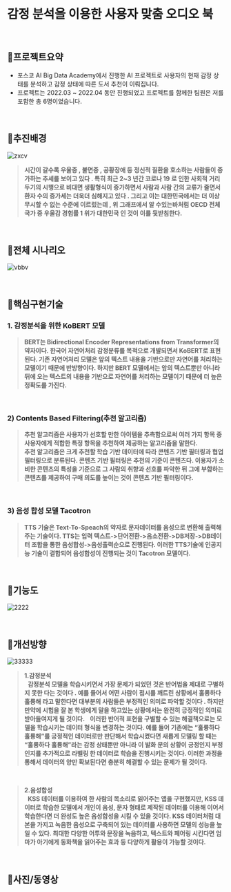 # 감정 분석을 이용한 사용자 맞춤 오디오 북

&nbsp;

## :pushpin:**프로젝트요약**
- 포스코 AI Big Data Academy에서 진행한 AI 프로젝트로 사용자의 현재 감정 상태를 분석하고 감정 상태에 따른 도서 추천이 이뤄집니다.
- 프로젝트는 2022.03 ~ 2022.04 동안 진행되었고 프로젝트를 함께한 팀원은 저를 포함한 총 6명이었습니다.

&nbsp;

## :pushpin:**추진배경**
![zxcv](https://user-images.githubusercontent.com/99727385/176446606-e93dfa1b-1b5f-460f-8d2f-28eb2e9f3743.PNG)
> **시간이 갈수록 우울증 , 불면증 , 공황장애 등 정신적 질환을 호소하는 사람들이 증가하는 추세를 보이고 있다 . 특히 최근 2~3 년간 코로나 19 로 인한 사회적 거리 두기의 시행으로 비대면 생활형식이 증가하면서 사람과 사람 간의 교류가 줄면서 환자 수의 증가세는 더욱더 심해지고 있다 . 그리고 이는 대한민국에서는 더 이상 무시할 수 없는 수준에 이르렀는데 , 위 그래프에서 알 수있는바처럼 OECD 전체 국가 중 우울감 경험률 1 위가 대한민국 인 것이 이를 뒷받침한다.**

&nbsp;

## :pushpin:**전체 시나리오**
![vbbv](https://user-images.githubusercontent.com/99727385/176446615-1cb35123-42ae-45cc-a185-2f72e98c5e25.PNG)

&nbsp;

## :pushpin:**핵심구현기술**

### 1. 감정분석을 위한 KoBERT 모델
> **BERT는 Bidirectional Encoder Representations from Transformer의 약자이다. 한국어 자연어처리 감정분류를 목적으로 개발되면서 KoBERT로 표현된다. 기존 자연어처리 모델은 앞의 텍스트 내용을 기반으로만 자연어를 처리하는 모델이기 때문에 반방향이다. 하지만 BERT 모델에서는 앞의 텍스트뿐만 아니라 뒤에 오는 텍스트의 내용을 기반으로 자연어를 처리하는 모델이기 때문에 더 높은 정확도를 가진다.**

&nbsp; 

### 2) Contents Based Filtering(추천 알고리즘)
> **추천 알고리즘은 사용자가 선호할 만한 아이템을 추측함으로써 여러 가지 항목 중 사용자에게 적합한 특정 항목을 추천하여 제공하는 알고리즘을 말한다.</br>
추천 알고리즘은 크게 추천할 학습 기반 데이터에 따라 콘텐츠 기반 필터링과 협업 필터링으로 분류된다. 콘텐츠 기반 필터링은 추천의 기준이 콘텐츠다. 이용자가 소비한 콘텐츠의 특성을 기준으로 그 사람의 취향과 선호를 파악한 뒤 그에 부합하는 콘텐츠를 제공하여 구매 의도를 높이는 것이 콘텐츠 기반 필터링이다.**

&nbsp;

### 3) 음성 합성 모델 Tacotron
> **TTS 기술은 Text-To-Speach의 약자로 문자데이터를 음성으로 변환해 출력해주는 기술이다. TTS는 입력 텍스트->단어전환->음소전환->DB저장->DB데이터 조합을 통한 음성합성->음성출력순으로 진행된다. 이러한 TTS기술에 인공지능 기술이 결합되어 음성합성이 진행되는 것이 Tacotron 모델이다.**

&nbsp;

## :pushpin:**기능도**
![2222](https://user-images.githubusercontent.com/99727385/176441043-04a323e5-a4b0-4bf8-a4ce-4cc98560147c.PNG)

&nbsp;

## :pushpin:**개선방향**
![33333](https://user-images.githubusercontent.com/99727385/176441046-9bf7563f-8ba2-4e5a-b3dd-e80c3c082e57.PNG)
> **1.감정분석**</br>
> &nbsp; **감정분석 모델을 학습시키면서 가장 문제가 되었던 것은 반어법을 제대로 구별하지 못한 다는 것이다 . 예를 들어서 어떤 사람이 접시를 깨트린 상황에서 훌륭하다 훌륭해 라고 말한다면 대부분의 사람들은 부정적인 의미로 파악할 것이다 . 하지만 만약에 시험을 잘 본 학생에게 말을 하고있는 상황에서는 완전히 긍정적인 의미로 받아들여지게 될 것이다.**
 &nbsp; **이러한 반어적 표현을 구별할 수 있는 해결책으로는 모델을 학습시키는 데이터 형식을 변경하는 것이다. 예를 들어 기존에는 “훌륭하다 훌륭해”를 긍정적인 데이터로만 판단해서 학습시켰다면 새롭게 모델링 할 때는 “훌륭하다 훌륭해”라는 감정 상태뿐만 아니라 이 발화 문의 상황이 긍정인지 부정인지를 추가적으로 라벨링 한 데이터로 학습을 진행시키는 것이다. 이러한 과정을 통해서 데이터의 양만 확보된다면 충분히 해결할 수 있는 문제가 될 것이다.**
 
 &nbsp;
 
 > **2.음성합성**</br>
 &nbsp; **KSS 데이터를 이용하여 한 사람의 목소리로 읽어주는 앱을 구현했지만, KSS 데이터로 학습한 모델에서 개인이 음성, 문자 형태로 제작된 데이터를 이용해 이어서 학습한다면 더 완성도 높은 음성합성을 시킬 수 있을 것이다. KSS 데이터처럼 대본을 가지고 녹음한 음성으로 구축되어 있는 데이터를 사용하면 모델의 성능을 높일 수 있다. 최대한 다양한 어투와 문장을 녹음하고, 텍스트와 페어링 시킨다면 엄마가 아기에게 동화책을 읽어주는 효과 등 다양하게 활용이 가능할 것이다.**
 
&nbsp;

## :pushpin:**사진/동영상**
